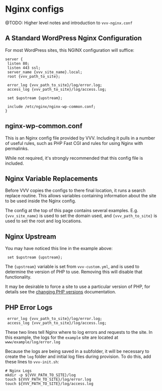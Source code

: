 # Nginx configs

@TODO: Higher level notes and introduction to `vvv-nginx.conf`

## A Standard WordPress Nginx Configuration

For most WordPress sites, this NGINX configuration will suffice:

```
server {
 listen 80;
 listen 443 ssl;
 server_name {vvv_site_name}.local;
 root {vvv_path_to_site};

 error_log {vvv_path_to_site}/log/error.log;
 access_log {vvv_path_to_site}/log/access.log;

 set $upstream {upstream};

 include /etc/nginx/nginx-wp-common.conf;
}
```

## nginx-wp-common.conf

This is an Nginx config file provided by VVV. Including it pulls in a number of useful rules, such as PHP Fast CGI and rules for using Nginx with permalinks.

While not required, it's strongly recommended that this config file is included.

## Nginx Variable Replacements

Before VVV copies the configs to there final location, it runs a search replace routine. This allows variables containing information about the site to be used inside the Nginx config.

The config at the top of this page contains several examples. E.g. `{vvv_site_name}` is used to set the domain used, and `{vvv_path_to_site}` is used to set the root and log locations.

## Nginx Upstream

You may have noticed this line in the example above:

```
 set $upstream {upstream};
```

The `{upstream}` variable is set from `vvv-custom.yml`, and is used to determine the version of PHP to use. Removing this will disable that functionality.

It may be desirable to force a site to use a particular version of PHP, for details see the [changing PHP versions](../changing-php-version.md) documentation.

## PHP Error Logs

```
 error_log {vvv_path_to_site}/log/error.log;
 access_log {vvv_path_to_site}/log/access.log;
```

These two lines tell Nginx where to log errors and requests to the site. In this example, the logs for the `example` site are located at `www/example/log/error.log`

Because the logs are being saved in a subfolder, it will be necessary to create the `log` folder and initial log files during provision. To do this, add these lines to `vvv-init.sh`:

```
# Nginx Logs
mkdir -p ${VVV_PATH_TO_SITE}/log
touch ${VVV_PATH_TO_SITE}/log/error.log
touch ${VVV_PATH_TO_SITE}/log/access.log
```
